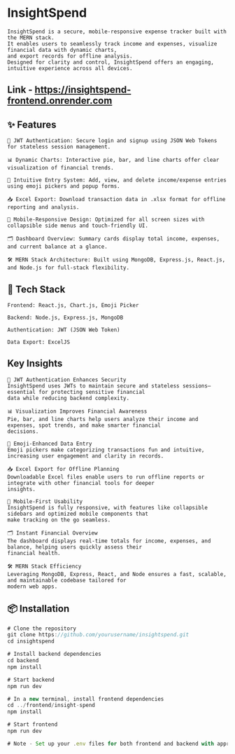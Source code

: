# InsightSpend

    InsightSpend is a secure, mobile-responsive expense tracker built with the MERN stack. 
    It enables users to seamlessly track income and expenses, visualize financial data with dynamic charts, 
    and export records for offline analysis.
    Designed for clarity and control, InsightSpend offers an engaging, intuitive experience across all devices.

## Link - https://insightspend-frontend.onrender.com


## ✨ Features
    
    🔐 JWT Authentication: Secure login and signup using JSON Web Tokens for stateless session management.

    📊 Dynamic Charts: Interactive pie, bar, and line charts offer clear visualization of financial trends.

    💸 Intuitive Entry System: Add, view, and delete income/expense entries using emoji pickers and popup forms.

    📥 Excel Export: Download transaction data in .xlsx format for offline reporting and analysis.

    📱 Mobile-Responsive Design: Optimized for all screen sizes with collapsible side menus and touch-friendly UI.

    🗂 Dashboard Overview: Summary cards display total income, expenses, and current balance at a glance.

    🛠 MERN Stack Architecture: Built using MongoDB, Express.js, React.js, and Node.js for full-stack flexibility.


## 🚀 Tech Stack
    
    Frontend: React.js, Chart.js, Emoji Picker

    Backend: Node.js, Express.js, MongoDB

    Authentication: JWT (JSON Web Token)

    Data Export: ExcelJS


## Key Insights
    
    🔐 JWT Authentication Enhances Security
    InsightSpend uses JWTs to maintain secure and stateless sessions—essential for protecting sensitive financial 
    data while reducing backend complexity.

    📊 Visualization Improves Financial Awareness
    Pie, bar, and line charts help users analyze their income and expenses, spot trends, and make smarter financial
    decisions.

    💸 Emoji-Enhanced Data Entry
    Emoji pickers make categorizing transactions fun and intuitive, increasing user engagement and clarity in records.

    📥 Excel Export for Offline Planning
    Downloadable Excel files enable users to run offline reports or integrate with other financial tools for deeper
    insights.

    📱 Mobile-First Usability
    InsightSpend is fully responsive, with features like collapsible sidebars and optimized mobile components that
    make tracking on the go seamless.

    🗂 Instant Financial Overview
    The dashboard displays real-time totals for income, expenses, and balance, helping users quickly assess their 
    financial health.

    🛠 MERN Stack Efficiency
    Leveraging MongoDB, Express, React, and Node ensures a fast, scalable, and maintainable codebase tailored for 
    modern web apps.
    
## 📦 Installation

```js
# Clone the repository
git clone https://github.com/yourusername/insightspend.git
cd insightspend

# Install backend dependencies
cd backend
npm install

# Start backend
npm run dev

# In a new terminal, install frontend dependencies
cd ../frontend/insight-spend
npm install

# Start frontend
npm run dev

# Note - Set up your .env files for both frontend and backend with appropriate credentials (e.g., MongoDB URI, JWT secret).
```







